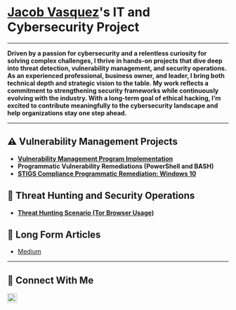# <a href="https://www.linkedin.com/in/jacob-vasquez-b46056257/">Jacob Vasquez</a>'s IT and Cybersecurity Project 

---

**Driven by a passion for cybersecurity and a relentless curiosity for solving complex challenges, I thrive in hands-on projects that dive deep into threat detection, vulnerability management, and security operations. As an experienced professional, business owner, and leader, I bring both technical depth and strategic vision to the table. My work reflects a commitment to strengthening security frameworks while continuously evolving with the industry. With a long-term goal of ethical hacking, I’m excited to contribute meaningfully to the cybersecurity landscape and help organizations stay one step ahead.**

---

## ⚠️ Vulnerability Management Projects

- **[Vulnerability Management Program Implementation](https://github.com/jacobvasquez92/vulnerability-management-program/blob/main/README.md)**
- **Programmatic Vulnerability Remediations (PowerShell and BASH)**
- **[STIGS Compliance Programmatic Remediation: Windows 10](https://github.com/jacobvasquez92/jacobvasquez92/tree/main/STIGS)**
## 🚨 Threat Hunting and Security Operations

- **[Threat Hunting Scenario (Tor Browser Usage)](https://github.com/jacobvasquez92/threat-hunting-scenario-tor)**
## :newspaper: Long Form Articles
- [Medium](https://medium.com/@rocksglass92)  


<hr/>

## 🤳 Connect With Me


[<img align="left" alt="___________ | LinkedIn" width="22px" src="https://cdn.jsdelivr.net/npm/simple-icons@v3/icons/linkedin.svg" />][linkedin]





[linkedin]: https://linkedin.com/in/jacob-vasquez-b46056257

<!--
<img width="35" alt="image" src="https://github.com/user-attachments/assets/2f41c7cd-5ea8-4475-b451-a37161b6c3fb"> 
<img width="35" alt="image" src="https://github.com/user-attachments/assets/77649969-9910-4994-8b96-74a116cfb2a8">
